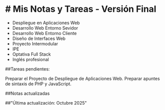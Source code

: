 # \# Mis Notas y Tareas - Versión Final

* Despliegue en Aplicaciones Web
* Desarrollo Web Entorno Sevidor
* Desarrollo Web Entorno Cliente
* Diseño de Interfaces Web
* Proyecto Intermodular
* IPE
* Optativa Full Stack
* Inglés profesional



\##Tareas pendientes:

Preparar el Proyecto de Despliegue de Aplicaciones Web.
Preparar apuntes de sintaxis de PHP y JavaScript.



\##Notas actualizadas

\##"Última actualización: Octubre 2025"

